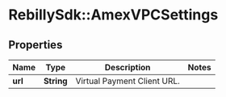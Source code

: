 # RebillySdk::AmexVPCSettings

## Properties
Name | Type | Description | Notes
------------ | ------------- | ------------- | -------------
**url** | **String** | Virtual Payment Client URL. | 

